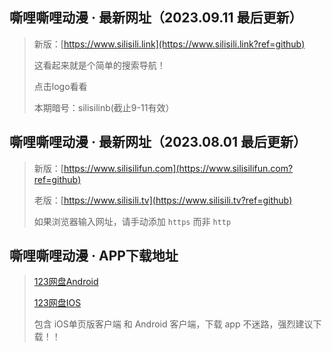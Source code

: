 ## 嘶哩嘶哩动漫 · 最新网址（2023.09.11 最后更新）
> 新版：[https://www.silisili.link](https://www.silisili.link?ref=github)
> 
> 这看起来就是个简单的搜索导航！
> 
> 点击logo看看
> 
> 本期暗号：silisilinb(截止9-11有效）
## 嘶哩嘶哩动漫 · 最新网址（2023.08.01 最后更新）
> 新版：[https://www.silisilifun.com](https://www.silisilifun.com?ref=github)
>
> 老版：[https://www.silisili.tv](https://www.silisili.tv?ref=github)
> 
> 如果浏览器输入网址，请手动添加 `https` 而非 `http`



## 嘶哩嘶哩动漫 · APP下载地址
> [123网盘Android](https://www.123pan.com/s/cySeVv-ZZEI.html)
> 
> [123网盘IOS](https://www.123pan.com/s/cySeVv-cZEI.html)
> 
> 包含 iOS单页版客户端 和 Android 客户端，下载 app 不迷路，强烈建议下载！！



